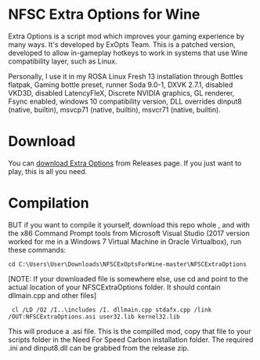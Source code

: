 # NFSC Extra Options for Wine
Extra Options is a script mod which improves your gaming experience by many ways. It's developed by ExOpts Team. This is a patched version, developed to allow in-gameplay hotkeys to work in systems that use Wine compatibility layer, such as Linux.

Personally, I use it in my ROSA Linux Fresh 13 installation through Bottles flatpak, Gaming bottle preset, runner Soda 9.0-1, DXVK 2.7.1, disabled VKD3D, disabled LatencyFleX, Discrete NVIDIA graphics, GL renderer, Fsync enabled, windows 10 compatibility version, DLL overrides dinput8 (native, builtin), msvcp71 (native, builtin), msvcr71 (native, builtin).

# Download
You can [download Extra Options](https://github.com/ObmijSelaw/NFSCExOptsForWine/releases) from Releases page. If you just want to play, this is all you need.

# Compilation
BUT if you want to compile it yourself, download this repo whole , and with the x86 Command Prompt tools from Microsoft Visual Studio (2017 version worked for me in a Windows 7 Virtual Machine in Oracle Virtualbox), run these commands:
```
cd C:\Users\User\Downloads\NFSCExOptsForWine-master\NFSCExtraOptions
```

[NOTE: If your downloaded file is somewhere else, use cd and point to the actual location of your NFSCExtraOptions folder. It should contain dllmain.cpp and other files]

```
 cl /LD /O2 /I..\includes /I. dllmain.cpp stdafx.cpp /link /OUT:NFSCExtraOptions.asi user32.lib kernel32.lib
```
 This will produce a .asi file. This is the compilled mod, copy that file to your scripts folder in the Need For Speed Carbon installation folder. The required .ini and dinput8.dll can be grabbed from the release zip.
